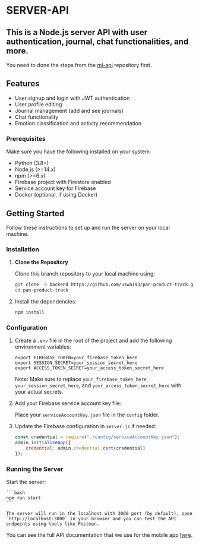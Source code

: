 # SERVER-API
## This is a Node.js server API with user authentication, journal, chat functionalities, and more.
You need to done the steps from the [ml-api](https://github.com/uswa193/pan-product-track/tree/ml-api) repository first.

## Features
- User signup and login with JWT authentication
- User profile editing
- Journal management (add and see journals)
- Chat functionality
- Emotion classification and activity recommendation
  
### Prerequisites
Make sure you have the following installed on your system:
- Python (3.8+)
- Node.js (>=14.x)
- npm (>=6.x)
- Firebase project with Firestore enabled
- Service account key for Firebase
- Docker (optional, if using Docker)

## Getting Started

Follow these instructions to set up and run the server on your local machine.

### Installation

1. **Clone the Repository**

    Clone this branch repository to your local machine using:
    ```sh
    git clone -b backend https://github.com/uswa193/pan-product-track.git
    cd pan-product-track
    ```
2. Install the dependencies:

    ```bash
    npm install
    ```
    
### Configuration

1. Create a `.env` file in the root of the project and add the following environment variables:

    ```env
    export FIREBASE_TOKEN=your_firebase_token_here
    export SESSION_SECRET=your_session_secret_here 
    export ACCESS_TOKEN_SECRET=your_access_token_secret_here
    ```
    Note: Make sure to replace `your_firebase_token_here`, `your_session_secret_here`, and `your_access_token_secret_here` with your actual secrets.

2. Add your Firebase service account key file:
   
    Place your `serviceAccountKey.json` file in the `config` folder.

3. Update the Firebase configuration in `server.js` if needed:

    ```javascript
    const credential = require("./config/serviceAccountKey.json");
    admin.initializeApp({
        credential: admin.credential.cert(credential)
    });
    ```

### Running the Server

Start the server:

    ```bash
    npm run start
    ```

    The server will run in the localhost with 3000 port (by default), open `http://localhost:3000` in your browser and you can test the API endpoints using tools like Postman.

You can see the full API documentation that we use for the mobile app [here](https://documenter.getpostman.com/view/35179868/2sA3XTf1JC).
